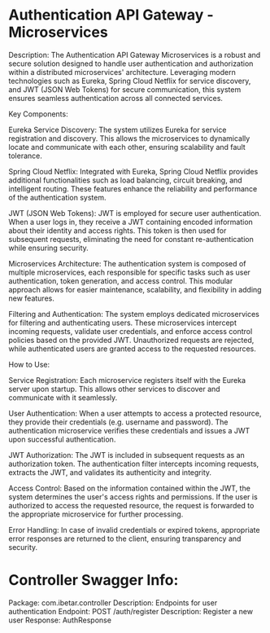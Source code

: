 
# Authentication API Gateway - Microservices

Description:
The Authentication API Gateway Microservices is a robust and secure solution
designed to handle user authentication and authorization within a distributed microservices'
architecture.
Leveraging modern technologies such as Eureka, Spring Cloud Netflix for service discovery,
and JWT (JSON Web Tokens) for secure communication,
this system ensures seamless authentication across all connected services.

Key Components:

Eureka Service Discovery: The system utilizes Eureka for service registration and discovery.
This allows the microservices to dynamically locate and communicate with each other,
ensuring scalability and fault tolerance.

Spring Cloud Netflix:
Integrated with Eureka,
Spring Cloud Netflix provides additional functionalities such as load balancing, circuit breaking,
and intelligent routing.
These features enhance the reliability and performance of the authentication system.

JWT (JSON Web Tokens): JWT is employed for secure user authentication.
When a user logs in, they receive a JWT containing encoded information about their identity and access rights.
This token is then used for subsequent requests,
eliminating the need for constant re-authentication while ensuring security.

Microservices Architecture:
The authentication system is composed of multiple microservices,
each responsible for specific tasks such as user authentication, token generation, and access control.
This modular approach allows for easier maintenance, scalability, and flexibility in adding new features.

Filtering and Authentication: The system employs dedicated microservices for filtering and authenticating users. These microservices intercept incoming requests, validate user credentials, and enforce access control policies based on the provided JWT. Unauthorized requests are rejected, while authenticated users are granted access to the requested resources.

How to Use:

Service Registration: Each microservice registers itself with the Eureka server upon startup.
This allows other services to discover and communicate with it seamlessly.

User Authentication: When a user attempts to access a protected resource, they provide their credentials
(e.g. username and password).
The authentication microservice verifies these credentials and issues a JWT upon successful authentication.

JWT Authorization: The JWT is included in subsequent requests as an authorization token.
The authentication filter intercepts incoming requests, extracts the JWT, and validates its authenticity and integrity.

Access Control: Based on the information contained within the JWT,
the system determines the user's access rights and permissions.
If the user is authorized to access the requested resource,
the request is forwarded to the appropriate microservice for further processing.

Error Handling: In case of invalid credentials or expired tokens,
appropriate error responses are returned to the client, ensuring transparency and security.


# Controller Swagger Info:

Package: com.ibetar.controller
Description: Endpoints for user authentication
Endpoint: POST /auth/register
Description: Register a new user
Response: AuthResponse